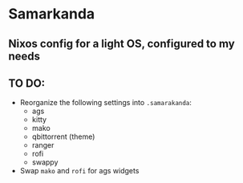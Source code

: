 # Samarkanda
Nixos config for a light OS, configured to my needs
---
## TO DO:

+ Reorganize the following settings into `.samarakanda`:
	+ ags
	+ kitty
	+ mako
	+ qbittorrent (theme)
	+ ranger
	+ rofi
	+ swappy
+ Swap `mako` and `rofi` for ags widgets 
